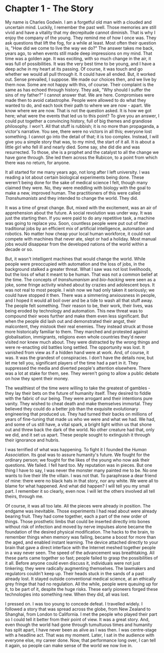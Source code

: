 
# Chapter 1 - The Story

My name is Charles Godwin. I am a forgetful old man with a clouded and uncertain mind. Luckily, I remember the past well. Those memories are still vivid and have a vitality that my decrepitude cannot diminish. That is why I enjoy the company of the young. They remind me of how I once was. They ask questions that lift the fog, for a while at least. Most often their question is, "How did we come to live the way we do?" The answer takes me back, years ago, to when events still made deep impressions on my mind. That time was a golden age. It was exciting, with so much change in the air, it was full of possibilities. It was the very best time to be young, and I have a deep ache in my heart at its passing. Of course, it was touch and go whether we would all pull through it. It could have all ended. But, it worked out. Sense prevailed, I suppose. We made our choices then, and we live by them now. Some are not happy with this, of course. Their complaint is the same as has echoed through history. They ask, "Why should I suffer the sins of my father?" I cannot answer that. We are here. Compromises were made then to avoid catastrophe. People were allowed to do what they wanted to do, and each took their path to where we are now - apart. 
We know where we are now. That is not the question asked. It is how we got here; what were the events that led us to this point? To give you an answer, I could put together a convincing history, full of big themes and grandiose philosophy. I won't. All that stuff is rubbish; it is no more than propaganda, a victor's narrative. You see, there were no victors in all this; everyone lost something. I cannot go into the detail of that; it is too complex. Instead, I will give you a simple story that was, to my mind, the start of it all. It is about a little girl who fell ill and nearly died. Some say, she did die and was resurrected. To those, she is a prophet and the catalyst to all the change we have gone through. She led them across the Rubicon, to a point from which there was no return, for anyone.

It all started for me many years ago, not long after I left university. I was reading a lot about certain biological experiments being done. These weren't being done for the sake of medical science I felt, though many claimed they were. No, they were meddling with biology with the goal to make a new, improved human. The practitioners of this were called *Transhumanists* and they intended to change the world. They did.

It was a time of great change. But, mixed with the excitement, was an air of apprehension about the future. A social revolution was under way. It was just the starting then. If you were paid to do any repetitive task, a machine was going to replace you. Soon, countless people were put out of their traditional jobs by an efficient mix of artificial intelligence, automation and robotics. No matter how cheap your local human workforce, it could not compete with machines that never ate, slept or had a holiday. Most manual jobs would disappear from the developed nations of the world within a decade or so. 

But, it wasn't intelligent machines that would change the world. While people were preoccupied with automation and the loss of jobs, in the background stalked a greater threat. What I saw was not lost livelihoods, but the loss of what it meant to be human. That was not a common belief at the time. The concepts of *transhumanism* and *bio-hacking* were seen as a joke, some fringe activity wished about by crazies and adolescent boys. It was not real to most people. I wish now we had only taken it seriously; we could have stopped it then. There was a simmering anxiousness in people, and I hoped it would all boil over and be a tide to wash all that stuff away. The people felt something. Their reason to be, their work, their lives, was being eroded by technology and automation. This new threat was to compound their woes further and make them even less significant. But when the people did lash out and demonstrated their angst, their malcontent, they mistook their real enemies. They instead struck at those more historically familiar to them. They marched and protested against globalisation, immigrants, religions even whole countries they'd never visited nor knew much about. They were distracted by the wrong things and were re-enacting old battles long settled. The opportunity was lost. It vanished from view as if a hidden hand were at work. And, of course, it was. It was the grandest of conspiracies. I don't have the details now, but let me tell you, significant players of the time had a part in it. They suppressed the media and diverted people's attention elsewhere. There was a lot at stake for them, see. They weren't going to allow a public debate on how they spent their money.

The wealthiest of the time were willing to take the greatest of gambles - they lay their bets on the future of humanity itself. They desired to fiddle with the fabric of our being. They were arrogant and their intentions pure vanity. They wished to cheat death and make themselves immortal. They believed they could do a better job than the exquisite evolutionary engineering that produced us. They had turned their backs on millions of years of fine-tuning that made us who we were and what we had. We had, and some of us still have, a vital spark, a bright light within us that shone out and threw back the dark of the world. No other creature had that, only we did, and it set us apart. These people sought to extinguish it through their ignorance and hubris. 

I was terrified of what was happening. To fight it I founded the *Human Association*. Its goal was to assure humanity's future. We fought for the ordinary person; we fought for the likes of the young who now ask their questions. We failed. I fell hard too. My reputation was in pieces. But one thing I have to say, I was never the monster many painted me to be. No one wants to live their life the villain. I was not that. To paraphrase a dear friend of mine: there were no black hats in that story, nor any white. We were all to blame for what happened. And what did happen? I will tell you my small part. I remember it so clearly, even now. I will let the others involved all tell theirs, through me. 

Of course, it was all too late. All the pieces were already in position. The endgame was inevitable. Those experiments I had read about were already bearing fruit. They had come together, each a part of the new order of things. Those prosthetic limbs that could be inserted directly into bones without risk of infection and moved by nerve impulses alone became the foundation of the desired physical modification. The hacks to the brain, to remember things when memory was failing, became a boost for more than the aged, and enabled instant learning. The device attached directly to your brain that gave a direct interface with the Internet meshed together people in a way never seen. The speed of the advancement was breathtaking. All these parts came together so fast; people failed to grasp the possibilities of it all. Before anyone could even discuss it, individuals were not just tinkering; they were radically augmenting themselves. The lawmakers and regulators couldn't keep up. Their heads stuck in the sands of a past already lost. It stayed outside conventional medical science, at an ethically grey fringe that had no regulation. All the while, people were queuing up for it, to be part of it, despite the huge risks. These early pioneers forged these technologies into something new. When they did, all was lost.

I pressed on. I was too young to concede defeat. I travelled widely. I followed a story that was spread across the globe, from New Zealand to Shanghai, from London to California. I met the people who played their part so I could tell it better from their point of view. It was a great story. And, even though the world had gone through tumultuous times and humanity has split apart, I have never been as alive as I was then. I was centre-stage with a headline act. That was my moment. Later, I sat in the audience with everyone else, my career done. Now, that performance long over, I can tell it again, so people can make sense of the world we now live in.